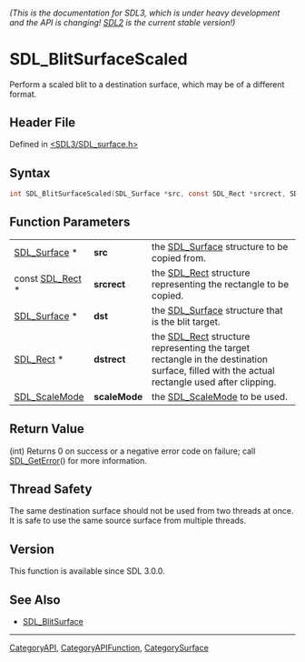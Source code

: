 ###### (This is the documentation for SDL3, which is under heavy development and the API is changing! [SDL2](https://wiki.libsdl.org/SDL2/) is the current stable version!)
# SDL_BlitSurfaceScaled

Perform a scaled blit to a destination surface, which may be of a different format.

## Header File

Defined in [<SDL3/SDL_surface.h>](https://github.com/libsdl-org/SDL/blob/main/include/SDL3/SDL_surface.h)

## Syntax

```c
int SDL_BlitSurfaceScaled(SDL_Surface *src, const SDL_Rect *srcrect, SDL_Surface *dst, SDL_Rect *dstrect, SDL_ScaleMode scaleMode);
```

## Function Parameters

|                                |               |                                                                                                                                                        |
| ------------------------------ | ------------- | ------------------------------------------------------------------------------------------------------------------------------------------------------ |
| [SDL_Surface](SDL_Surface) *   | **src**       | the [SDL_Surface](SDL_Surface) structure to be copied from.                                                                                            |
| const [SDL_Rect](SDL_Rect) *   | **srcrect**   | the [SDL_Rect](SDL_Rect) structure representing the rectangle to be copied.                                                                            |
| [SDL_Surface](SDL_Surface) *   | **dst**       | the [SDL_Surface](SDL_Surface) structure that is the blit target.                                                                                      |
| [SDL_Rect](SDL_Rect) *         | **dstrect**   | the [SDL_Rect](SDL_Rect) structure representing the target rectangle in the destination surface, filled with the actual rectangle used after clipping. |
| [SDL_ScaleMode](SDL_ScaleMode) | **scaleMode** | the [SDL_ScaleMode](SDL_ScaleMode) to be used.                                                                                                         |

## Return Value

(int) Returns 0 on success or a negative error code on failure; call
[SDL_GetError](SDL_GetError)() for more information.

## Thread Safety

The same destination surface should not be used from two threads at once.
It is safe to use the same source surface from multiple threads.

## Version

This function is available since SDL 3.0.0.

## See Also

- [SDL_BlitSurface](SDL_BlitSurface)

----
[CategoryAPI](CategoryAPI), [CategoryAPIFunction](CategoryAPIFunction), [CategorySurface](CategorySurface)

